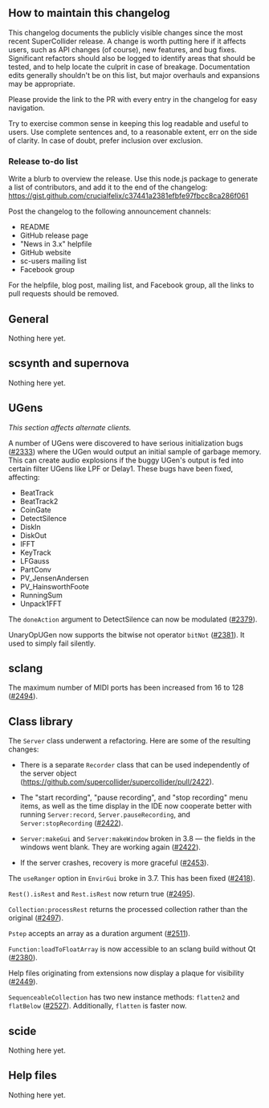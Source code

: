 ## How to maintain this changelog ##

This changelog documents the publicly visible changes since the most recent SuperCollider release. A change is worth putting here if it affects users, such as API changes (of course), new features, and bug fixes. Significant refactors should also be logged to identify areas that should be tested, and to help locate the culprit in case of breakage. Documentation edits generally shouldn't be on this list, but major overhauls and expansions may be appropriate.

Please provide the link to the PR with every entry in the changelog for easy navigation.

Try to exercise common sense in keeping this log readable and useful to users. Use complete sentences and, to a reasonable extent, err on the side of clarity. In case of doubt, prefer inclusion over exclusion.

### Release to-do list ###

Write a blurb to overview the release. Use this node.js package to generate a list of contributors, and add it to the end of the changelog: https://gist.github.com/crucialfelix/c37441a2381efbfe97fbcc8ca286f061

Post the changelog to the following announcement channels:

- README
- GitHub release page
- "News in 3.x" helpfile
- GitHub website
- sc-users mailing list
- Facebook group

For the helpfile, blog post, mailing list, and Facebook group, all the links to pull requests should be removed.

## General ##

Nothing here yet.

## scsynth and supernova ##

Nothing here yet.

## UGens ##

*This section affects alternate clients.*

A number of UGens were discovered to have serious initialization bugs ([#2333](https://github.com/supercollider/supercollider/issues/2333)) where the UGen would output an initial sample of garbage memory. This can create audio explosions if the buggy UGen's output is fed into certain filter UGens like LPF or Delay1. These bugs have been fixed, affecting:

- BeatTrack
- BeatTrack2
- CoinGate
- DetectSilence
- DiskIn
- DiskOut
- IFFT
- KeyTrack
- LFGauss
- PartConv
- PV_JensenAndersen
- PV_HainsworthFoote
- RunningSum
- Unpack1FFT

The `doneAction` argument to DetectSilence can now be modulated ([#2379](https://github.com/supercollider/supercollider/pull/2379)).

UnaryOpUGen now supports the bitwise not operator `bitNot` ([#2381](https://github.com/supercollider/supercollider/pull/2381)). It used to simply fail silently.

## sclang ##

The maximum number of MIDI ports has been increased from 16 to 128 ([#2494](https://github.com/supercollider/supercollider/pull/2494)).

## Class library ##

The `Server` class underwent a refactoring. Here are some of the resulting changes:

- There is a separate `Recorder` class that can be used independently of the server object (https://github.com/supercollider/supercollider/pull/2422).
- The "start recording", "pause recording", and "stop recording" menu items, as well as the time display in the IDE now cooperate better with running `Server:record`, `Server.pauseRecording`, and `Server:stopRecording` ([#2422](https://github.com/supercollider/supercollider/pull/2422)).

- `Server:makeGui` and `Server:makeWindow` broken in 3.8 — the fields in the windows went blank. They are working again ([#2422](https://github.com/supercollider/supercollider/pull/2422)).
- If the server crashes, recovery is more graceful ([#2453](https://github.com/supercollider/supercollider/pull/2453)).


The `useRanger` option in `EnvirGui` broke in 3.7. This has been fixed ([#2418](https://github.com/supercollider/supercollider/pull/2418)).

`Rest().isRest` and `Rest.isRest` now return true ([#2495](https://github.com/supercollider/supercollider/pull/2495)).

`Collection:processRest` returns the processed collection rather than the original ([#2497](https://github.com/supercollider/supercollider/pull/2497)).

`Pstep` accepts an array as a duration argument ([#2511](https://github.com/supercollider/supercollider/pull/2511)).

`Function:loadToFloatArray` is now accessible to an sclang build without Qt ([#2380](https://github.com/supercollider/supercollider/pull/2380)).

Help files originating from extensions now display a plaque for visibility ([#2449](https://github.com/supercollider/supercollider/pull/2449)).

`SequenceableCollection` has two new instance methods: `flatten2` and `flatBelow` ([#2527](https://github.com/supercollider/supercollider/pull/2527)). Additionally, `flatten` is faster now.

## scide ##

Nothing here yet.

## Help files ##

Nothing here yet.